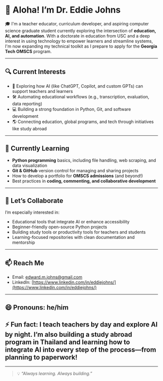 # 👋 Aloha! I’m Dr. Eddie Johns

🎓 I'm a teacher educator, curriculum developer, and aspiring computer science graduate student currently exploring the intersection of **education, AI, and automation**. With a doctorate in education from USC and a deep interest in using technology to empower learners and streamline systems, I'm now expanding my technical toolkit as I prepare to apply for the **Georgia Tech OMSCS** program.

---

## 🔍 Current Interests
- 🤖 Exploring how AI (like ChatGPT, Copilot, and custom GPTs) can support teachers and learners
- 🛠️ Automating educational workflows (e.g., transcription, evaluation, data reporting)
- 💻 Building a strong foundation in Python, Git, and software development
- 🌎 Connecting education, global programs, and tech through initiatives like study abroad

---

## 🌱 Currently Learning
- **Python programming** basics, including file handling, web scraping, and data visualization
- **Git & GitHub** version control for managing and sharing projects
- How to develop a portfolio for **OMSCS admissions** (and beyond!)
- Best practices in **coding, commenting, and collaborative development**

---

## 🤝 Let’s Collaborate
I’m especially interested in:
- Educational tools that integrate AI or enhance accessibility
- Beginner-friendly open-source Python projects
- Building study tools or productivity tools for teachers and students
- Learning-focused repositories with clean documentation and mentorship

---

## 📫 Reach Me
- Email: edward.m.johns@gmail.com  
- LinkedIn: [https://www.linkedin.com/in/eddiejohns/](https://www.linkedin.com/in/eddiejohns/)

---

## 😄 Pronouns: he/him  
## ⚡ Fun fact: I teach teachers by day and explore AI by night. I’m also building a study abroad program in Thailand and learning how to integrate AI into every step of the process—from planning to paperwork!

---

> 💡 _“Always learning. Always building.”_
